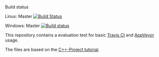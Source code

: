 Build status

Linux: Master [![Build Status](https://travis-ci.org/kodi-adsp-travis-ci/travis-ci-cpp-test.svg?branch=master)](https://travis-ci.org/kodi-adsp-travis-ci/travis-ci-cpp-test)

Windows: Master [![Build status](https://ci.appveyor.com/api/projects/status/xgqyijve6kviqw6y/branch/master?svg=true)](https://ci.appveyor.com/project/AchimTuran/travis-ci-cpp-test/branch/master)

This repository contains a evaluation test for basic [Travis CI](https://travis-ci.org/) and [AppVeyor](https://ci.appveyor.com) usage.

The files are based on the [C++-Project tutorial](https://docs.travis-ci.com/user/languages/cpp).